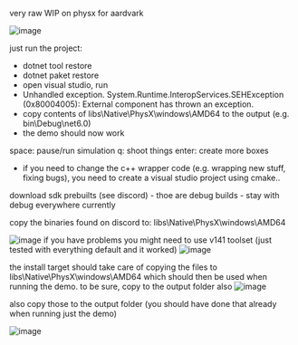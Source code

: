 very raw WIP  on physx for aardvark

![image](https://user-images.githubusercontent.com/513281/216617404-6a616147-055e-4e9f-908c-18a4cae4e10e.png)

just run the project:
- dotnet tool restore
- dotnet paket restore
- open visual studio, run
- Unhandled exception. System.Runtime.InteropServices.SEHException (0x80004005): External component has thrown an exception.
- copy contents of libs\Native\PhysX\windows\AMD64 to the output (e.g. bin\Debug\net6.0)
- the demo should now work


space: pause/run simulation
q: shoot things
enter: create more boxes



- if you need to change the c++ wrapper code (e.g. wrapping new stuff, fixing bugs), you need to create a visual studio project using cmake..

download sdk prebuilts (see discord) - thoe are debug builds - stay with debug everywhere currently

copy the binaries found on discord to: libs\Native\PhysX\windows\AMD64

![image](https://user-images.githubusercontent.com/513281/216617060-01c2be79-f4d7-41fa-9f89-d6ea61dce3af.png)
if you have problems you might need to use v141 toolset  (just tested with everything default and it worked)
![image](https://user-images.githubusercontent.com/513281/216617157-7366b570-efab-4d97-a9fd-c6417ec8c7b5.png)

the install target should take care of copying the files to libs\Native\PhysX\windows\AMD64 which should then be used when running the demo. to be sure, copy to the output folder also
![image](https://user-images.githubusercontent.com/513281/216618962-27e8cbaa-3be5-49e7-9321-cf3cafe929aa.png)


also copy those to the output folder (you should have done that already when running just the demo)

![image](https://user-images.githubusercontent.com/513281/216616891-59efaca9-b30f-4600-9e8d-49a604545f0d.png)
